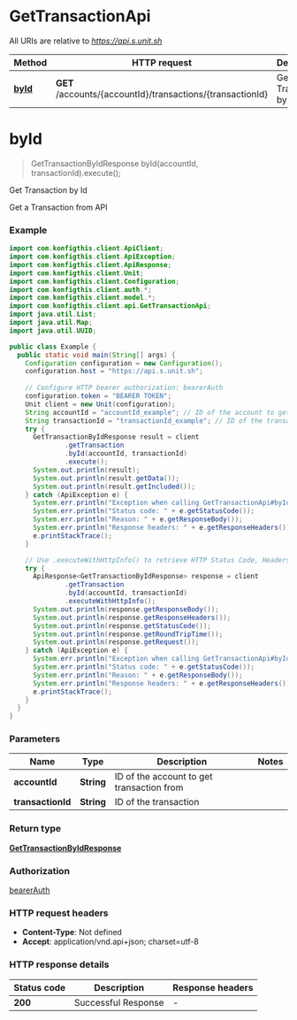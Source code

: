 # GetTransactionApi

All URIs are relative to *https://api.s.unit.sh*

| Method | HTTP request | Description |
|------------- | ------------- | -------------|
| [**byId**](GetTransactionApi.md#byId) | **GET** /accounts/{accountId}/transactions/{transactionId} | Get Transaction by Id |


<a name="byId"></a>
# **byId**
> GetTransactionByIdResponse byId(accountId, transactionId).execute();

Get Transaction by Id

Get a Transaction from API 

### Example
```java
import com.konfigthis.client.ApiClient;
import com.konfigthis.client.ApiException;
import com.konfigthis.client.ApiResponse;
import com.konfigthis.client.Unit;
import com.konfigthis.client.Configuration;
import com.konfigthis.client.auth.*;
import com.konfigthis.client.model.*;
import com.konfigthis.client.api.GetTransactionApi;
import java.util.List;
import java.util.Map;
import java.util.UUID;

public class Example {
  public static void main(String[] args) {
    Configuration configuration = new Configuration();
    configuration.host = "https://api.s.unit.sh";
    
    // Configure HTTP bearer authorization: bearerAuth
    configuration.token = "BEARER TOKEN";
    Unit client = new Unit(configuration);
    String accountId = "accountId_example"; // ID of the account to get transaction from
    String transactionId = "transactionId_example"; // ID of the transaction
    try {
      GetTransactionByIdResponse result = client
              .getTransaction
              .byId(accountId, transactionId)
              .execute();
      System.out.println(result);
      System.out.println(result.getData());
      System.out.println(result.getIncluded());
    } catch (ApiException e) {
      System.err.println("Exception when calling GetTransactionApi#byId");
      System.err.println("Status code: " + e.getStatusCode());
      System.err.println("Reason: " + e.getResponseBody());
      System.err.println("Response headers: " + e.getResponseHeaders());
      e.printStackTrace();
    }

    // Use .executeWithHttpInfo() to retrieve HTTP Status Code, Headers and Request
    try {
      ApiResponse<GetTransactionByIdResponse> response = client
              .getTransaction
              .byId(accountId, transactionId)
              .executeWithHttpInfo();
      System.out.println(response.getResponseBody());
      System.out.println(response.getResponseHeaders());
      System.out.println(response.getStatusCode());
      System.out.println(response.getRoundTripTime());
      System.out.println(response.getRequest());
    } catch (ApiException e) {
      System.err.println("Exception when calling GetTransactionApi#byId");
      System.err.println("Status code: " + e.getStatusCode());
      System.err.println("Reason: " + e.getResponseBody());
      System.err.println("Response headers: " + e.getResponseHeaders());
      e.printStackTrace();
    }
  }
}

```

### Parameters

| Name | Type | Description  | Notes |
|------------- | ------------- | ------------- | -------------|
| **accountId** | **String**| ID of the account to get transaction from | |
| **transactionId** | **String**| ID of the transaction | |

### Return type

[**GetTransactionByIdResponse**](GetTransactionByIdResponse.md)

### Authorization

[bearerAuth](../README.md#bearerAuth)

### HTTP request headers

 - **Content-Type**: Not defined
 - **Accept**: application/vnd.api+json; charset=utf-8

### HTTP response details
| Status code | Description | Response headers |
|-------------|-------------|------------------|
| **200** | Successful Response |  -  |

